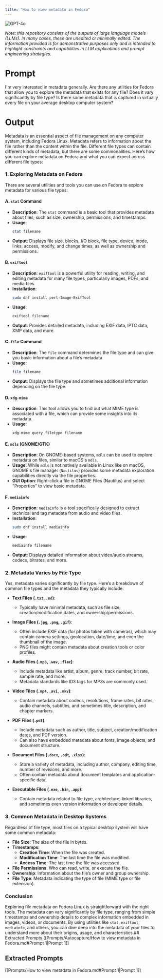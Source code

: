 ```yaml
---
title: "How to view metadata in Fedora"
---
```

![GPT-4o](https://img.shields.io/badge/GPT--4o-3333FF?style=for-the-badge&logo=openai&logoColor=white)



*Note: this repository consists of the outputs of large language models (LLMs). In many cases, these are unedited or minimally edited. The information provided is for demonstrative purposes only and is intended to highlight constraints and capabilities in LLM applications and prompt engineering strategies.*


# Prompt

I'm very interested in metadata generally. Are there any utilities for Fedora that allow you to explore the metadata that exists for any file? Does it vary significantly by file type? Is there some metadata that is captured in virtually every file on your average desktop computer system?

# Output

Metadata is an essential aspect of file management on any computer system, including Fedora Linux. Metadata refers to information about the file rather than the content within the file. Different file types can contain different kinds of metadata, but there are some commonalities. Here’s how you can explore metadata on Fedora and what you can expect across different file types:

### **1. Exploring Metadata on Fedora**

There are several utilities and tools you can use on Fedora to explore metadata for various file types:

#### **A. `stat` Command**
   - **Description**: The `stat` command is a basic tool that provides metadata about files, such as size, ownership, permissions, and timestamps.
   - **Usage**:
     ```bash
     stat filename
     ```
   - **Output**: Displays file size, blocks, I/O block, file type, device, inode, links, access, modify, and change times, as well as ownership and permissions.

#### **B. `exiftool`**
   - **Description**: `exiftool` is a powerful utility for reading, writing, and editing metadata for many file types, particularly images, PDFs, and media files.
   - **Installation**:
     ```bash
     sudo dnf install perl-Image-ExifTool
     ```
   - **Usage**:
     ```bash
     exiftool filename
     ```
   - **Output**: Provides detailed metadata, including EXIF data, IPTC data, XMP data, and more.

#### **C. `file` Command**
   - **Description**: The `file` command determines the file type and can give you basic information about a file’s metadata.
   - **Usage**:
     ```bash
     file filename
     ```
   - **Output**: Displays the file type and sometimes additional information depending on the file type.

#### **D. `xdg-mime`**
   - **Description**: This tool allows you to find out what MIME type is associated with a file, which can provide some insights into its metadata.
   - **Usage**:
     ```bash
     xdg-mime query filetype filename
     ```

#### **E. `mdls` (GNOME/GTK)**
   - **Description**: On GNOME-based systems, `mdls` can be used to explore metadata on files, similar to macOS's `mdls`.
   - **Usage**: While `mdls` is not natively available in Linux like on macOS, GNOME's file manager (`Nautilus`) provides some metadata exploration capabilities directly via the file properties.
   - **GUI Option**: Right-click a file in GNOME Files (Nautilus) and select "Properties" to view basic metadata.

#### **F. `mediainfo`**
   - **Description**: `mediainfo` is a tool specifically designed to extract technical and tag metadata from audio and video files.
   - **Installation**:
     ```bash
     sudo dnf install mediainfo
     ```
   - **Usage**:
     ```bash
     mediainfo filename
     ```
   - **Output**: Displays detailed information about video/audio streams, codecs, bitrates, and more.

### **2. Metadata Varies by File Type**

Yes, metadata varies significantly by file type. Here’s a breakdown of common file types and the metadata they typically include:

- **Text Files (`.txt`, `.md`)**:
  - Typically have minimal metadata, such as file size, creation/modification dates, and ownership/permissions.

- **Image Files (`.jpg`, `.png`, `.gif`)**:
  - Often include EXIF data (for photos taken with cameras), which may contain camera settings, geolocation, date/time, and even the thumbnail of the image.
  - PNG files might contain metadata about creation tools or color profiles.

- **Audio Files (`.mp3`, `.wav`, `.flac`)**:
  - Include metadata like artist, album, genre, track number, bit rate, sample rate, and more.
  - Metadata standards like ID3 tags for MP3s are commonly used.

- **Video Files (`.mp4`, `.avi`, `.mkv`)**:
  - Contain metadata about codecs, resolutions, frame rates, bit rates, audio channels, subtitles, and sometimes title, description, and chapter markers.

- **PDF Files (`.pdf`)**:
  - Include metadata such as author, title, subject, creation/modification dates, and PDF version.
  - Can also have embedded metadata about fonts, image objects, and document structure.

- **Document Files (`.docx`, `.odt`, `.xlsx`)**:
  - Store a variety of metadata, including author, company, editing time, number of revisions, and more.
  - Often contain metadata about document templates and application-specific data.

- **Executable Files (`.exe`, `.bin`, `.app`)**:
  - Contain metadata related to file type, architecture, linked libraries, and sometimes even version information or developer details.

### **3. Common Metadata in Desktop Systems**

Regardless of file type, most files on a typical desktop system will have some common metadata:

- **File Size**: The size of the file in bytes.
- **Timestamps**:
  - **Creation Time**: When the file was created.
  - **Modification Time**: The last time the file was modified.
  - **Access Time**: The last time the file was accessed.
- **File Permissions**: Who can read, write, or execute the file.
- **Ownership**: Information about the file’s owner and group ownership.
- **File Type**: Metadata indicating the type of file (MIME type or file extension).

### **Conclusion**

Exploring file metadata on Fedora Linux is straightforward with the right tools. The metadata can vary significantly by file type, ranging from simple timestamps and ownership details to complex information embedded in images, videos, or documents. By using utilities like `stat`, `exiftool`, `mediainfo`, and others, you can dive deep into the metadata of your files to understand more about their origins, usage, and characteristics.## Extracted Prompts
[[Prompts/Autocapture/How to view metadata in Fedora.md#Prompt 1|Prompt 1]]





## Extracted Prompts
[[Prompts/How to view metadata in Fedora.md#Prompt 1|Prompt 1]]
